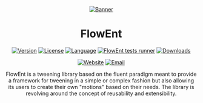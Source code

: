 <div align="center">

[![Banner](https://github.com/Fried-Synapse/FlowEnt/blob/main/Assets/FlowEnt/Demo/Content/Banner/Textures/Banner.png)](https://flowent.friedsynapse.com)

</div>

<h1 align="center">FlowEnt</h1>

<div align="center">

[![Version](https://img.shields.io/github/v/release/Fried-Synapse/FlowEnt?include_prereleases)](https://github.com/Fried-Synapse/FlowEnt/releases)
[![License](https://img.shields.io/github/license/Fried-Synapse/FlowEnt?color=41cf58)](https://github.com/Fried-Synapse/FlowEnt/blob/main/LICENSE.md)
[![Language](https://img.shields.io/github/languages/top/Fried-Synapse/FlowEnt)](#)
[![FlowEnt tests runner](https://github.com/Fried-Synapse/FlowEnt/actions/workflows/tests.yml/badge.svg)](https://github.com/Fried-Synapse/FlowEnt/actions/workflows/tests.yml)
[![Downloads](https://img.shields.io/github/downloads/Fried-Synapse/FlowEnt/total)](#)
  
[![Website](https://img.shields.io/badge/-Website-blue)](https://flowent.friedsynapse.com)
[![Email](https://img.shields.io/badge/-Support-blue)](mailto:flowent@friedsynapse.com)

FlowEnt is a tweening library based on the fluent paradigm meant to provide a framework for tweening in a simple or complex fashion but also allowing its users to create their own "motions" based on their needs.
The library is revolving around the concept of reusability and extensibility.

</div>

